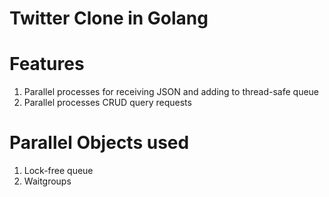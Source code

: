 # Twitter Clone in Golang

# Features
1. Parallel processes for receiving JSON and adding to thread-safe queue
2. Parallel processes CRUD query requests

# Parallel Objects used
1. Lock-free queue
2. Waitgroups


